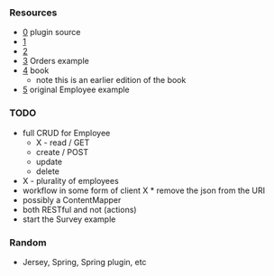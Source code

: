 
### Resources

* [0](https://github.com/apache/struts/tree/master/plugins/rest) plugin source
* [1](http://www.jgeppert.com/2015/05/creating-java-web-applications-with-angularjs-and-struts2/)
* [2](https://www.concretepage.com/struts-2/struts-2-rest-web-service-integration-example)
* [3](https://github.com/apache/struts/tree/master/apps/rest-showcase) Orders example
* [4](https://learning.oreilly.com/library/view/restful-java-web/9781847196460/ch08.html) book
    * note this is an earlier edition of the book
* [5](https://www.concretepage.com/struts-2/struts-2-rest-web-service-integration-example) original Employee example

### TODO

* full CRUD for Employee
    * X - read / GET
    * create / POST
    * update
    * delete
* X - plurality of employees
* workflow in some form of client
X * remove the json from the URI
* possibly a ContentMapper
* both RESTful and not (actions)
* start the Survey example

### Random

* Jersey, Spring, Spring plugin, etc  
